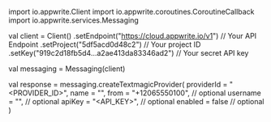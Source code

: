 import io.appwrite.Client
import io.appwrite.coroutines.CoroutineCallback
import io.appwrite.services.Messaging

val client = Client()
    .setEndpoint("https://cloud.appwrite.io/v1") // Your API Endpoint
    .setProject("5df5acd0d48c2") // Your project ID
    .setKey("919c2d18fb5d4...a2ae413da83346ad2") // Your secret API key

val messaging = Messaging(client)

val response = messaging.createTextmagicProvider(
    providerId = "<PROVIDER_ID>",
    name = "<NAME>",
    from = "+12065550100", // optional
    username = "<USERNAME>", // optional
    apiKey = "<API_KEY>", // optional
    enabled = false // optional
)
